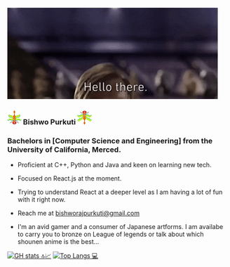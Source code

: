 ![](hello.gif)    

###  ![alt text](https://github.com/bpurkuti/Acrid-Dragonfly/blob/master/gameSprites/down2.png) Bishwo Purkuti  ![alt text](https://github.com/bpurkuti/Acrid-Dragonfly/blob/master/up1.png)

### Bachelors in [Computer Science and Engineering] from the University of California, Merced.
- Proficient at C++, Python and Java and keen on learning new tech. 
- Focused on React.js at the moment.
- Trying to understand React at a deeper level as I am having a lot of fun with it right now.

- Reach me at [bishworajpurkuti@gmail.com](mailto:bishworajpurkuti@gmail.com?subject=[GitHub]%20Hello%20There%20)
- I'm an avid gamer and a consumer of Japanese artforms. I am availabe to carry you to bronze on League of legends or talk about which shounen anime is the best...

[![GH stats 🔝📈](https://github-readme-stats.vercel.app/api?username=bpurkuti&hide=stars&count_private=true&show_icons=true&theme=tokyonight&line_height=33&hide_rank=false)](https://github.com/bpurkuti?tab=repositories&q=&type=public&language=)
[![Top Langs 💻](https://github-readme-stats.vercel.app/api/top-langs/?username=bpurkuti&langs_count=8&count_private=true&theme=onedark&line_height=30&exclude_repo=Calculator&hide=nesC,C,Css,&layout=default)](https://github.com/bpurkuti?tab=repositories&q=&type=source&language=)
